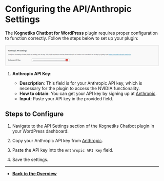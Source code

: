 # Configuring the API/Anthropic Settings

The **Kognetiks Chatbot for WordPress** plugin requires proper configuration to function correctly. Follow the steps below to set up your plugin:

![Anthropic API](api-anthropic-settings.png)

1. **Anthropic API Key**:

   - **Description**: This field is for your Anthropic API key, which is necessary for the plugin to access the NVIDIA functionality.
   - **How to obtain**: You can get your API key by signing up at [Anthropic](https://console.anthropic.com/login).
   - **Input**: Paste your API key in the provided field.


## Steps to Configure

1. Navigate to the API Settings section of the Kognetiks Chatbot plugin in your WordPress dashboard.

2. Copy your Anthropic API key from [Anthropic](https://console.anthropic.com/login).

3. Paste the API key into the `Anthropic API Key` field.

4. Save the settings.

---

- **[Back to the Overview](/overview.md)**

